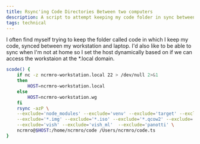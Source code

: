```yaml
---
title: Rsync'ing Code Directories Between two computers
description: A script to attempt keeping my code folder in sync between my laptop and workstation.
tags: technical
---
```


I often find myself trying to keep the folder called code in which I keep my
code, synced between my workstation and laptop. I'd also like to be able to sync
when I'm not at home so I set the host dynamically based on if we can access the
workstaion at the \*.local domain.

```bash
scode() {
    if nc -z ncrmro-workstation.local 22 > /dev/null 2>&1
    then
        HOST=ncrmro-workstation.local
    else
        HOST=ncrmro-workstation.wg
    fi
    rsync -azP \
    --exclude='node_modules' --exclude='venv' --exclude='target' --exclude='temp' \
    --exclude='*.img' --exclude='*.iso' --exclude='*.qcow2' --exclude='*.zip' \
    --exclude='vish' --exclude='vish_ml'  --exclude='panotti' \
    ncrmro@$HOST:/home/ncrmro/code /Users/ncrmro/code.ts
}
```
